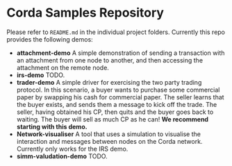 # Corda Samples Repository #

Please refer to `README.md` in the individual project folders. Currently this repo provides the following demos:

* **attachment-demo** A simple demonstration of sending a transaction with an attachment from one node to another, and then accessing the attachment on the remote node.
* **irs-demo** TODO.
* **trader-demo** A simple driver for exercising the two party trading protocol. In this scenario, a buyer wants to purchase some commercial paper by swapping his cash for commercial paper. The seller learns that the buyer exists, and sends them a message to kick off the trade. The seller, having obtained his CP, then quits and the buyer goes back to waiting. The buyer will sell as much CP as he can! **We recommend starting with this demo.**
* **Network-visualiser** A tool that uses a simulation to visualise the interaction and messages between nodes on the Corda network. Currently only works for the IRS demo.
* **simm-valudation-demo** TODO.